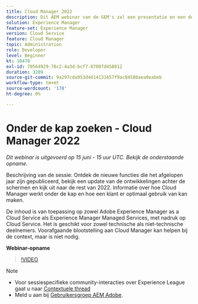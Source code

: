 ```yaml
---
title: Cloud Manager 2022
description: Dit AEM webinar van de GEM's zal een presentatie en een demo over het volgende omvatten:Onderzoek de nieuwe eigenschappen die in het afgelopen jaar worden vrijgegeven, een update achter de scènes.. (De beschrijvingen zouden tussen 60 en 160 karakters moeten zijn)
solution: Experience Manager
feature-set: Experience Manager
version: Cloud Service
feature: Cloud Manager
topic: Administration
role: Developer
level: Beginner
kt: 10470
exl-id: 70564929-78c2-4a3d-bcf7-8708fd458812
duration: 3289
source-git-commit: 9a297cda953d4414131657f9ac84580aea0eabeb
workflow-type: tm+mt
source-wordcount: '178'
ht-degree: 0%

---
```


# Onder de kap zoeken - Cloud Manager 2022

*Dit webinar is uitgevoerd op 15 juni - 15 uur UTC. Bekijk de onderstaande opname.*

Beschrijving van de sessie: Ontdek de nieuwe functies die het afgelopen jaar zijn gepubliceerd, bekijk een update van de ontwikkelingen achter de schermen en kijk uit naar de rest van 2022. Informatie over hoe Cloud Manager werkt onder de kap en hoe een klant er optimaal gebruik van kan maken.

De inhoud is van toepassing op zowel Adobe Experience Manager as a Cloud Service als Experience Manager Managed Services, met nadruk op Cloud Service. Het is geschikt voor zowel technische als niet-technische deelnemers. Voorafgaande blootstelling aan Cloud Manager kan helpen bij de context, maar is niet nodig.

**Webinar-opname**

>[!VIDEO](https://video.tv.adobe.com/v/343876)

>[!NOTE]
>
>* Voor sessiespecifieke community-interacties over Experience League gaat u naar [Contextuele thread](https://adobe.ly/3O0rdzd)
>* Meld u aan bij [Gebruikersgroep AEM Adobe](https://aem-augs.adobe.com/).
